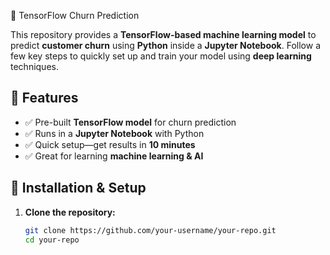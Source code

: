 🚀 TensorFlow Churn Prediction 

This repository provides a **TensorFlow-based machine learning model** to predict **customer churn** using **Python** inside a **Jupyter Notebook**. Follow a few key steps to quickly set up and train your model using **deep learning** techniques.  

## 📌 Features  
- ✅ Pre-built **TensorFlow model** for churn prediction  
- ✅ Runs in a **Jupyter Notebook** with Python  
- ✅ Quick setup—get results in **10 minutes**  
- ✅ Great for learning **machine learning & AI**  

## 📂 Installation & Setup  

1. **Clone the repository:**  
   ```bash
   git clone https://github.com/your-username/your-repo.git
   cd your-repo
